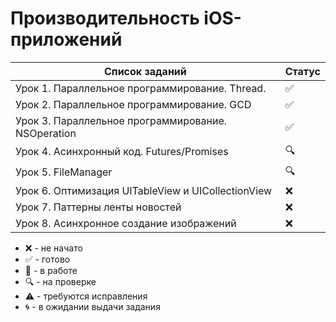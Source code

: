 # Производительность iOS-приложений

| Список заданий                                     | Статус |
| -------------------------------------------------- | ------ |
| Урок 1. Параллельное программирование. Thread.     | :white_check_mark:    |
| Урок 2. Параллельное программирование. GCD         | :white_check_mark:    |
| Урок 3. Параллельное программирование. NSOperation | :white_check_mark:    |
| Урок 4. Асинхронный код. Futures/Promises          | :mag:    |
| Урок 5. FileManager                                | :mag:    |
| Урок 6. Оптимизация UITableView и UICollectionView | :x:    |
| Урок 7. Паттерны ленты новостей                    | :x:    |
| Урок 8. Асинхронное создание изображений           | :x:    |

-   :x: - не начато
-   :white_check_mark: - готово
-   :memo: - в работе
-   :mag: - на проверке
-   :warning: - требуются исправления
-   :cyclone: - в ожидании выдачи задания
